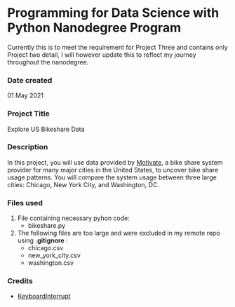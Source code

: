 # Programming for Data Science with Python Nanodegree Program
Currently this is to meet the requirement for Project Three and contains only Project two detail, I will however update this to reflect my journey throughout the nanodegree.

### Date created
01 May 2021

### Project Title
Explore US Bikeshare Data

### Description
In this project, you will use data provided by [Motivate](https://www.motivateco.com/), a bike share system provider for many major cities in the United States, to uncover bike share usage patterns. You will compare the system usage between three large cities: Chicago, New York City, and Washington, DC.

### Files used
1. File containing necessary pyhon code:
   * bikeshare.py	
2. The following files are too large and were excluded in my remote repo using **.gitignore** :
   * chicago.csv
   * new_york_city.csv
   * washington.csv

### Credits
* [KeyboardInterrupt](https://stackoverflow.com/questions/13180941/how-to-kill-a-while-loop-with-a-keystroke)
